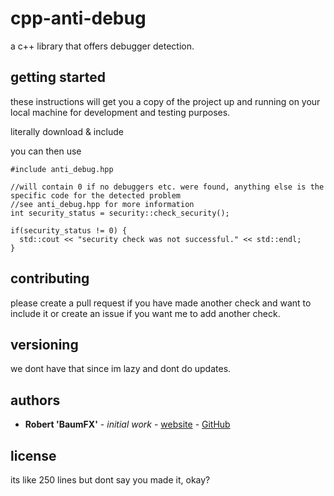 # cpp-anti-debug

a c++ library that offers debugger detection.

## getting started

these instructions will get you a copy of the project up and running on your local machine for development and testing purposes.

literally download & include

you can then use

```
#include anti_debug.hpp

//will contain 0 if no debuggers etc. were found, anything else is the specific code for the detected problem
//see anti_debug.hpp for more information
int security_status = security::check_security();

if(security_status != 0) {
  std::cout << "security check was not successful." << std::endl;
}
```

## contributing
please create a pull request if you have made another check and want to include it or create an issue if you want me to add another check.

## versioning

we dont have that since im lazy and dont do updates.

## authors

* **Robert 'BaumFX'** - *initial work* - [website](https://baumfx.xyz) - [GitHub](https://github.com/BaumFX)

## license

its like 250 lines but dont say you made it, okay?

